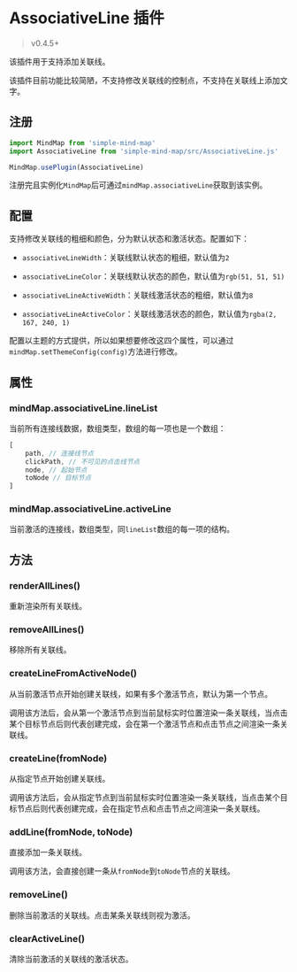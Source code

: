 # AssociativeLine 插件

> v0.4.5+

该插件用于支持添加关联线。

该插件目前功能比较简陋，不支持修改关联线的控制点，不支持在关联线上添加文字。

## 注册

```js
import MindMap from 'simple-mind-map'
import AssociativeLine from 'simple-mind-map/src/AssociativeLine.js'

MindMap.usePlugin(AssociativeLine)
```

注册完且实例化`MindMap`后可通过`mindMap.associativeLine`获取到该实例。

## 配置

支持修改关联线的粗细和颜色，分为默认状态和激活状态。配置如下：

- `associativeLineWidth`：关联线默认状态的粗细，默认值为`2`

- `associativeLineColor`：关联线默认状态的颜色，默认值为`rgb(51, 51, 51)`

- `associativeLineActiveWidth`：关联线激活状态的粗细，默认值为`8`

- `associativeLineActiveColor`：关联线激活状态的颜色，默认值为`rgba(2, 167, 240, 1)`

配置以主题的方式提供，所以如果想要修改这四个属性，可以通过`mindMap.setThemeConfig(config)`方法进行修改。

## 属性

### mindMap.associativeLine.lineList

当前所有连接线数据，数组类型，数组的每一项也是一个数组：

```js
[
    path, // 连接线节点
    clickPath, // 不可见的点击线节点
    node, // 起始节点
    toNode // 目标节点
]
```

### mindMap.associativeLine.activeLine

当前激活的连接线，数组类型，同`lineList`数组的每一项的结构。

## 方法

### renderAllLines()

重新渲染所有关联线。

### removeAllLines()

移除所有关联线。

### createLineFromActiveNode()

从当前激活节点开始创建关联线，如果有多个激活节点，默认为第一个节点。

调用该方法后，会从第一个激活节点到当前鼠标实时位置渲染一条关联线，当点击某个目标节点后则代表创建完成，会在第一个激活节点和点击节点之间渲染一条关联线。

### createLine(fromNode)

从指定节点开始创建关联线。

调用该方法后，会从指定节点到当前鼠标实时位置渲染一条关联线，当点击某个目标节点后则代表创建完成，会在指定节点和点击节点之间渲染一条关联线。

### addLine(fromNode, toNode)

直接添加一条关联线。

调用该方法，会直接创建一条从`fromNode`到`toNode`节点的关联线。

### removeLine()

删除当前激活的关联线。点击某条关联线则视为激活。

### clearActiveLine()

清除当前激活的关联线的激活状态。
